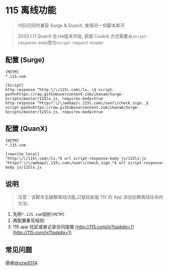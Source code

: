 # 115 离线功能

> 代码已同时兼容 Surge & QuanX, 使用同一份脚本即可

> 2020.1.11 QuanX 在`190`版本开始, 获取 Cookie 方式需要从`script-response-body`改为`script-request-header`

## 配置 (Surge)

```properties
[MITM]
*.115.com

[Script]
http-response ^http:\/\/115\.com\/lx._\$ script-path=https://raw.githubusercontent.com/ikanam/Surge-Scripts/master/115lx.js, requires-body=true
http-response ^https?:\/\/webapi\.115\.com\/user\/check_sign._$ script-path=https://raw.githubusercontent.com/ikanam/Surge-Scripts/master/115lx.js, requires-body=true

```

## 配置 (QuanX)

```properties
[MITM]
*.115.com

[rewrite_local]
^http:\/\/115\.com\/lx.*$ url script-response-body js/115lx.js
^https?:\/\/webapi\.115\.com\/user\/check_sign.*$ url script-response-body js/115lx.js

```

## 说明

> 注意：该脚本无破解离线功能,只是给新版 115 的 App 添加创建离线任务的方法。

1. 先把`*.115.com`加到`[MITM]`
2. 再配置重写规则:
3. 115 app 社区或者记录访问连接 [http://115.com/lx?taskdg=1](http://115.com/lx?taskdg=1)

## 常见问题

感谢[@nzw9314](https://github.com/nzw9314/QuantumultX)
